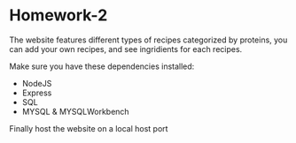 # Homework-2

The website features different types of recipes categorized by proteins, you can add your own recipes, and see ingridients for each recipes.

Make sure you have these dependencies installed:
  * NodeJS
  * Express
  * SQL
  * MYSQL & MYSQLWorkbench

Finally host the website on a local host port
